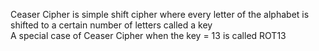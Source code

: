 Ceaser Cipher is simple shift cipher where every letter of the alphabet is shifted to a certain number of letters called a key\
A special case of Ceaser Cipher when the key = 13 is called ROT13 
